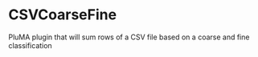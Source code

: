 # CSVCoarseFine
PluMA plugin that will sum rows of a CSV file based on a coarse and fine classification
